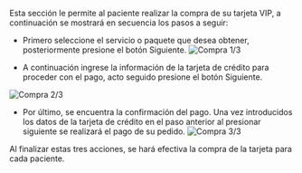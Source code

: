 Esta sección le permite al paciente realizar la compra de su tarjeta VIP, a continuación se mostrará en secuencia los pasos a seguir:

* Primero seleccione el servicio o paquete que desea obtener, posteriormente presione el botón Siguiente.
![Compra 1/3](https://s3-us-west-2.amazonaws.com/andarwiki/comprarTarjeta1.jpg)


* A continuación ingrese la información de la tarjeta de crédito para proceder con el pago, acto seguido presione el botón Siguiente.

![Compra 2/3](https://s3-us-west-2.amazonaws.com/andarwiki/comprarTarjeta2.jpg)

* Por último, se encuentra la confirmación del pago. Una vez introducidos los datos de la tarjeta de crédito en el paso anterior al presionar siguiente se realizará el pago de su pedido.
![Compra 3/3](https://s3-us-west-2.amazonaws.com/andarwiki/comprarTarjeta3.jpg) 

Al finalizar estas tres acciones, se hará efectiva la compra de la tarjeta para cada paciente.